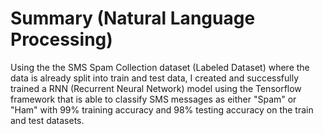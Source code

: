 # Summary (Natural Language Processing)

Using the the SMS Spam Collection dataset (Labeled Dataset) where the data is already split into train and test data, I created and successfully trained a RNN (Recurrent Neural Network) model using the Tensorflow framework that is able to classify SMS messages as either "Spam" or "Ham" with 99% training accuracy and 98% testing accuracy on the train and test datasets.  
